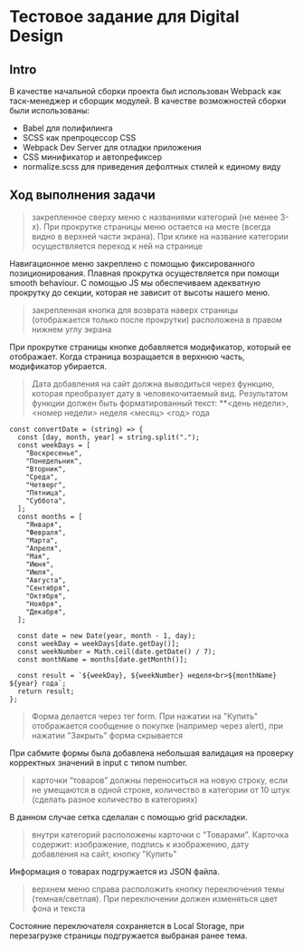 # Тестовое задание для Digital Design

## Intro

В качестве начальной сборки проекта был использован Webpack как таск-менеджер и сборщик модулей. В качестве возможностей сборки были использованы:

- Babel для полифилинга
- SCSS как препроцессор CSS
- Webpack Dev Server для отладки приложения
- CSS минификатор и автопрефиксер
- normalize.scss для приведения дефолтных стилей к единому виду

## Ход выполнения задачи

> закрепленное сверху меню с названиями категорий (не менее 3-х). При прокрутке страницы меню остается на месте (всегда видно в верхней части экрана). При клике на название категории осуществляется переход к ней на странице

Навигационное меню закреплено с помощью фиксированного позиционирования. Плавная прокрутка осуществляется при помощи smooth behaviour. С помощью JS мы обеспечиваем адекватную прокрутку до секции, которая не зависит от высоты нашего меню.

> закрепленная кнопка для возврата наверх страницы (отображается только после прокрутки) расположена в правом нижнем углу экрана

При прокрутке страницы кнопке добавляется модификатор, который ее отображает. Когда страница возращается в верхнюю часть, модификатор убирается.

> Дата добавления на сайт должна выводиться через функцию, которая преобразует дату в человекочитаемый вид. Результатом функции должен быть форматированный текст: \*\*<день недели>, <номер недели> неделя <месяц> <год> года

```
const convertDate = (string) => {
  const [day, month, year] = string.split(".");
  const weekDays = [
    "Воскресенье",
    "Понедельник",
    "Вторник",
    "Среда",
    "Четверг",
    "Пятница",
    "Суббота",
  ];
  const months = [
    "Января",
    "Февраля",
    "Марта",
    "Апреля",
    "Мая",
    "Июня",
    "Июля",
    "Августа",
    "Сентября",
    "Октября",
    "Ноября",
    "Декабря",
  ];

  const date = new Date(year, month - 1, day);
  const weekDay = weekDays[date.getDay()];
  const weekNumber = Math.ceil(date.getDate() / 7);
  const monthName = months[date.getMonth()];

  const result = `${weekDay}, ${weekNumber} неделя<br>${monthName} ${year} года`;
  return result;
};
```

> Форма делается через тег form. При нажатии на "Купить" отображается сообщение о покупке (например через alert), при нажатии "Закрыть" форма скрывается

При сабмите формы была добавлена небольшая валидация на проверку корректных значений в input с типом number.

> карточки “товаров” должны переноситься на новую строку, если не умещаются в одной строке, количество в категории от 10 штук (сделать разное количество в категориях)

В данном случае сетка сделалан с помощью grid раскладки.

> внутри категорий расположены карточки с "Товарами". Карточка содержит:
> изображение,
> подпись к изображению,
> дату добавления на сайт,
> кнопку "Купить"

Информация о товарах подгружается из JSON файла.

> верхнем меню справа расположить кнопку переключения темы (темная/светлая). При переключении должен изменяться цвет фона и текста

Состояние переключателя сохраняется в Local Storage, при перезагрузке страницы подгружается выбраная ранее тема.
